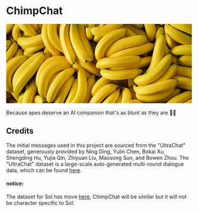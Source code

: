 # ChimpChat
![bananas](https://raw.githubusercontent.com/branles14/assets/master/images/banners/1/small.png)
  
Because apes deserve an AI companion that's as blunt as they are 🤖🐒

## Credits
The initial messages used in this project are sourced from the "UltraChat" dataset, generously provided by Ning Ding, Yulin Chen, Bokai Xu, Shengding Hu, Yujia Qin, Zhiyuan Liu, Maosong Sun, and Bowen Zhou. The "UltraChat" dataset is a large-scale auto-generated multi-round dialogue data, which can be found [here](https://github.com/thunlp/UltraChat).

#### notice:
The dataset for Sol has move [here](https://huggingface.co/datasets/branles14/sol_dataset), ChimpChat will be similar but it will not be character specific to Sol.
